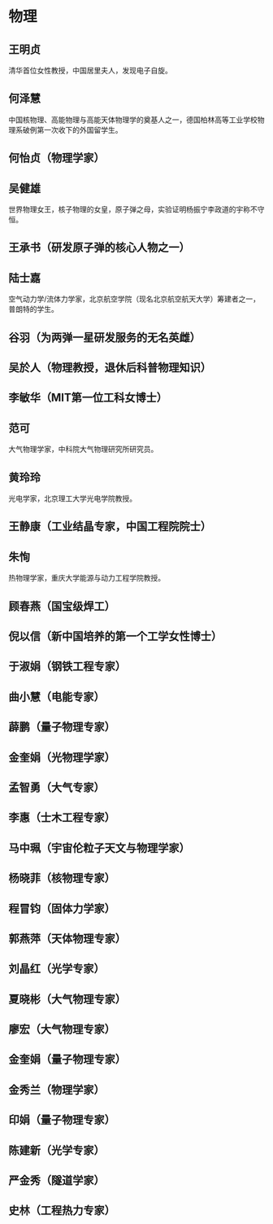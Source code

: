 # 物理

## 王明贞

清华首位女性教授，中国居里夫人，发现电子自旋。

## 何泽慧

中国核物理、高能物理与高能天体物理学的奠基人之一，德国柏林高等工业学校物理系破例第一次收下的外国留学生。

## 何怡贞（物理学家）

## 吴健雄

世界物理女王，核子物理的女皇，原子弹之母，实验证明杨振宁李政道的宇称不守恒。

## 王承书（研发原子弹的核心人物之一）

## 陆士嘉

空气动力学/流体力学家，北京航空学院（现名北京航空航天大学）筹建者之一，普朗特的学生。

## 谷羽（为两弹一星研发服务的无名英雌）

## 吴於人（物理教授，退休后科普物理知识）

## 李敏华（MIT第一位工科女博士）

## 范可

大气物理学家，中科院大气物理研究所研究员。

## 黄玲玲

光电学家，北京理工大学光电学院教授。

## 王静康（工业结晶专家，中国工程院院士）

## 朱恂

热物理学家，重庆大学能源与动力工程学院教授。

## 顾春燕（国宝级焊工）

## 倪以信（新中国培养的第一个工学女性博士）

## 于淑娟（钢铁工程专家）

## 曲小慧（电能专家）

## 薜鹏（量子物理专家）

## 金奎娟（光物理学家）

## 孟智勇（大气专家）

## 李惠（士木工程专家）

## 马中珮（宇宙伦粒子天文与物理学家）

## 杨晓菲（核物理专家）

## 程冒钧（固体力学家）

## 郭燕萍（天体物理专家）

## 刘晶红（光学专家）

## 夏晓彬（大气物理专家）

## 廖宏（大气物理专家）

## 金奎娟（量子物理专家）

## 金秀兰（物理学家）

## 印娟（量子物理专家）

## 陈建新（光学专家）

## 严金秀（隧道学家）

## 史林（工程热力专家）
